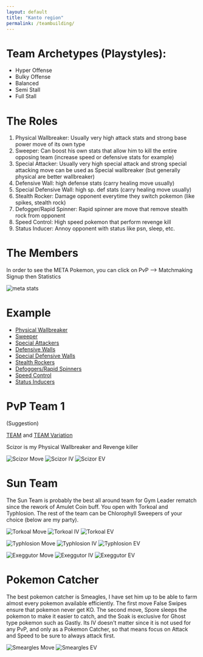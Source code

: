 ```yaml
---
layout: default
title: "Kanto region"
permalink: /teambuilding/
---
```


# Team Archetypes (Playstyles):

- Hyper Offense
- Bulky Offense
- Balanced
- Semi Stall
- Full Stall

# The Roles

1. Physical Wallbreaker: Usually very high attack stats and strong base power move of its own type
2. Sweeper: Can boost his own stats that allow him to kill the entire opposing team (increase speed or defensive stats for example)
3. Special Attacker: Usually very high special attack and strong special attacking move can be used as Special wallbreaker (but generally physical are better wallbreaker)
4. Defensive Wall: high defense stats (carry healing move usually)
5. Special Defensive Wall: high sp. def stats (carry healing move usually)
6. Stealth Rocker: Damage opponent everytime they switch pokemon (like spikes, stealth rock)
7. Defogger/Rapid Spinner: Rapid spinner are move that remove stealth rock from opponent
8. Speed Control: High speed pokemon that perform revenge kill
9. Status Inducer: Annoy opponent with status like psn, sleep, etc.

# The Members
In order to see the META Pokemon, you can click on PvP --> Matchmaking Signup then Statistics 

![meta stats]({{site.url}}/assets/images/pokemmo/meta-stats.png)

# Example
- [Physical Wallbreaker](https://pokepast.es/8796d1af509f0eee)
- [Sweeper](https://pokepast.es/4ae4712b76d8ef43)
- [Special Attackers](https://pokepast.es/4d9f7145f6d8505b)
- [Defensive Walls](https://pokepast.es/f09360b0702091d5)
- [Special Defensive Walls](https://pokepast.es/6b7136a716761c7c)
- [Stealth Rockers](https://pokepast.es/5eb0c1088ab45760)
- [Defoggers/Rapid Spinners](https://pokepast.es/4ffe3b50b5b488be)
- [Speed Control](https://pokepast.es/13f5eb36fedba088)
- [Status Inducers](https://pokepast.es/e9c4f51bad8e0fe3)

# PvP Team 1
(Suggestion)

[TEAM](https://pokepast.es/9ded2753ca8f240d) and [TEAM Variation](https://pokepast.es/671b5196d6ec4a43)

Scizor is my Physical Wallbreaker and Revenge killer

![Scizor Move]({{site.url}}/assets/images/pvp/scizor-moves.png) ![Scizor IV]({{site.url}}/assets/images/pvp/scizor-iv.png) ![Scizor EV]({{site.url}}/assets/images/pvp/scizor-ev.png) 


# Sun Team
The Sun Team is probably the best all around team for Gym Leader rematch since the rework of Amulet Coin buff. You open with Torkoal and Typhlosion. The rest of the team can be Chlorophyll Sweepers of your choice (below are my party).

![Torkoal Move]({{site.url}}/assets/images/pvp/torkoal-moves.png) ![Torkoal IV]({{site.url}}/assets/images/pvp/torkoal-iv.png) ![Torkoal EV]({{site.url}}/assets/images/pvp/torkoal-ev.png) 

![Typhlosion Move]({{site.url}}/assets/images/pvp/typhlosion-moves.png) ![Typhlosion IV]({{site.url}}/assets/images/pvp/typhlosion-iv.png) ![Typhlosion EV]({{site.url}}/assets/images/pvp/typhlosion-ev.png) 

![Exeggutor Move]({{site.url}}/assets/images/pvp/exeggutor-moves.png) ![Exeggutor IV]({{site.url}}/assets/images/pvp/exeggutor-iv.png) ![Exeggutor EV]({{site.url}}/assets/images/pvp/exeggutor-ev.png) 

# Pokemon Catcher
The best pokemon catcher is Smeagles, I have set him up to be able to farm almost every pokemon available efficiently. The first move False Swipes ensure that pokemon never get KO. The second move, Spore sleeps the pokemon to make it easier to catch, and the Soak is exclusive for Ghost type pokemon such as Gastly. Its IV doesn't matter since it is not used for any PvP, and only as a Pokemon Catcher, so that means focus on Attack and Speed to be sure to always attack first.

![Smeargles Move]({{site.url}}/assets/images/pvp/smeargle-moves.png) ![Smeargles EV]({{site.url}}/assets/images/pvp/smeargle-ev.png) 